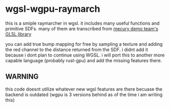 # wgsl-wgpu-raymarch
this is a smiple raymarcher in wgsl.  it includes many useful functions and primitive SDFs. many of them are transcribed from [mecury demo team's GLSL library](https://mercury.sexy/hg_sdf/)

you can add true bump mapping for free by sampling a texture and adding the red channel to the distance returned from the SDF. i didnt add it because i dont plan to continue using WGSL. i will port this to another more capable language (probably rust-gpu)
and add the missing features there.

## WARNING
this code doesnt utilize whatever new wgsl features are there becuase the backend is outdated (wgpu is 3 versions behind as of the time i am writing this)

